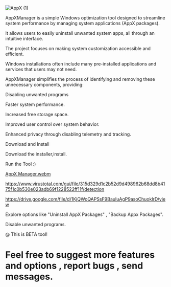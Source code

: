 
![AppX (1)](https://github.com/user-attachments/assets/8929f8ec-f65a-4aee-bb2f-e8ea1893449b)

AppXManager is a simple Windows optimization tool designed to streamline system performance by managing system applications (AppX packages).

It allows users to easily uninstall unwanted system apps, all through an intuitive interface.

The project focuses on making system customization accessible and efficient.



Windows installations often include many pre-installed applications and services that users may not need.

AppXManager simplifies the process of identifying and removing these unnecessary components, providing:

Disabling unwanted programs

Faster system performance.

Increased free storage space.

Improved user control over system behavior.

Enhanced privacy through disabling telemetry and tracking.


Download and Install

Download the installer,install.

Run the Tool :)


[AppX Manager.webm](https://github.com/user-attachments/assets/5c41218c-2dbe-40f1-968b-26bbf06ddf7c)


https://www.virustotal.com/gui/file/315d329d1c2b52d9d498962b68dd8b4175f1c0b530e023adb69f1228522ff11f/detection

https://drive.google.com/file/d/1KjQWoQAPSsF9BauluAgP9asoChuoklrD/view




Explore options like "Uninstall AppX Packages" , "Backup Appx Packages".


Disable unwanted programs.


@ This is BETA tool! 
# Feel free to suggest more features and options , report bugs , send messages.
